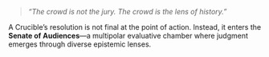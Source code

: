 > *“The crowd is not the jury. The crowd is the lens of history.”*

A Crucible’s resolution is not final at the point of action. Instead, it enters the **Senate of Audiences**—a multipolar evaluative chamber where judgment emerges through diverse epistemic lenses.